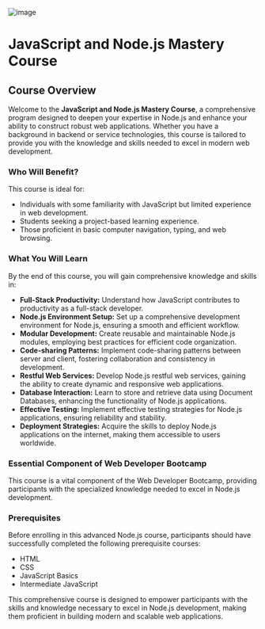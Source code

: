 ![image](https://github.com/PLPHacker/plp-advance-nodejs-course/assets/20124826/06d609a0-5ee6-4467-8d7c-4cffa04da5ad)

# JavaScript and Node.js Mastery Course

## Course Overview

Welcome to the **JavaScript and Node.js Mastery Course**, a comprehensive program designed to deepen your expertise in Node.js and enhance your ability to construct robust web applications. Whether you have a background in backend or service technologies, this course is tailored to provide you with the knowledge and skills needed to excel in modern web development.

### Who Will Benefit?

This course is ideal for:

- Individuals with some familiarity with JavaScript but limited experience in web development.
- Students seeking a project-based learning experience.
- Those proficient in basic computer navigation, typing, and web browsing.

### What You Will Learn

By the end of this course, you will gain comprehensive knowledge and skills in:

- **Full-Stack Productivity:** Understand how JavaScript contributes to productivity as a full-stack developer.
- **Node.js Environment Setup:** Set up a comprehensive development environment for Node.js, ensuring a smooth and efficient workflow.
- **Modular Development:** Create reusable and maintainable Node.js modules, employing best practices for efficient code organization.
- **Code-sharing Patterns:** Implement code-sharing patterns between server and client, fostering collaboration and consistency in development.
- **Restful Web Services:** Develop Node.js restful web services, gaining the ability to create dynamic and responsive web applications.
- **Database Interaction:** Learn to store and retrieve data using Document Databases, enhancing the functionality of Node.js applications.
- **Effective Testing:** Implement effective testing strategies for Node.js applications, ensuring reliability and stability.
- **Deployment Strategies:** Acquire the skills to deploy Node.js applications on the internet, making them accessible to users worldwide.

### Essential Component of Web Developer Bootcamp

This course is a vital component of the Web Developer Bootcamp, providing participants with the specialized knowledge needed to excel in Node.js development.

### Prerequisites

Before enrolling in this advanced Node.js course, participants should have successfully completed the following prerequisite courses:

- HTML
- CSS
- JavaScript Basics
- Intermediate JavaScript

This comprehensive course is designed to empower participants with the skills and knowledge necessary to excel in Node.js development, making them proficient in building modern and scalable web applications.
